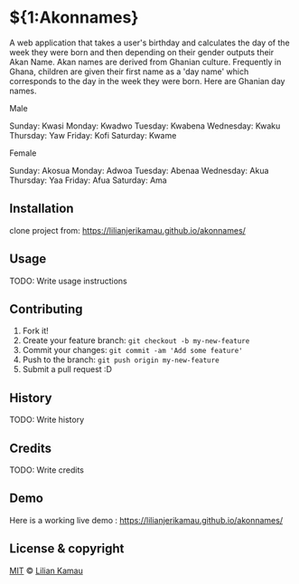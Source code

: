 # ${1:Akonnames}

A web application that takes a user's birthday and calculates the day of the week they were born and then depending on their gender outputs their Akan Name. Akan names are derived from Ghanian culture. Frequently in Ghana, children are given their first name as a 'day name' which corresponds to the day in the week they were born. Here are Ghanian day names.

Male

Sunday: Kwasi
Monday: Kwadwo
Tuesday: Kwabena
Wednesday: Kwaku
Thursday: Yaw
Friday: Kofi
Saturday: Kwame

Female

Sunday: Akosua
Monday: Adwoa
Tuesday: Abenaa
Wednesday: Akua
Thursday: Yaa
Friday: Afua
Saturday: Ama

## Installation

clone project from: https://lilianjerikamau.github.io/akonnames/

## Usage

TODO: Write usage instructions

## Contributing

1. Fork it!
2. Create your feature branch: `git checkout -b my-new-feature`
3. Commit your changes: `git commit -am 'Add some feature'`
4. Push to the branch: `git push origin my-new-feature`
5. Submit a pull request :D

## History

TODO: Write history

## Credits

TODO: Write credits

## Demo

Here is a working live demo : https://lilianjerikamau.github.io/akonnames/

## License & copyright

[MIT](https://choosealicense.com/licenses/mit/) © [Lilian Kamau](https://github.com/lilianjerikamau/lilianjerikamau.github.io)
